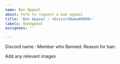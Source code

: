 ```yaml
---
name: Ban Appeal
about: Form to request a ban appeal
title: 'Ban Appeal : <DiscordName#0000>'
labels: BanAppeal
assignees: ''

---
```


Discord name : 
Member who Banned:
Reason for ban:

Add any relevant images
